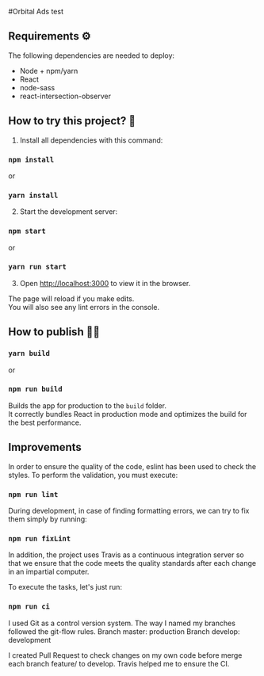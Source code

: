 #Orbital Ads test

## Requirements ⚙️

The following dependencies are needed to deploy:

- Node + npm/yarn
- React
- node-sass
- react-intersection-observer

## How to try this project? 🚀

1. Install all dependencies with this command:

### ```npm install```

or

### `yarn install`

2. Start the development server:

### `npm start`
or 
### `yarn run start`

3. Open [http://localhost:3000](http://localhost:3000) to view it in the browser.

The page will reload if you make edits.<br />
You will also see any lint errors in the console.

## How to publish ✌🏼

### `yarn build`
or
### `npm run build`

Builds the app for production to the `build` folder.<br />
It correctly bundles React in production mode and optimizes the build for the best performance.

## Improvements

In order to ensure the quality of the code, eslint has been used to check the styles. To perform the validation, you must execute:

### `npm run lint`

During development, in case of finding formatting errors, we can try to fix them simply by running:

### `npm run fixLint`

In addition, the project uses Travis as a continuous integration server so that we ensure that the code meets the quality standards after each change in an impartial computer.

To execute the tasks, let's just run:

### `npm run ci`

I used Git as a control version system.
The way I named my branches followed the git-flow rules.
Branch master: production
Branch develop: development

I created Pull Request to check changes on my own code before merge each branch feature/ to develop. Travis helped me to ensure the CI.
